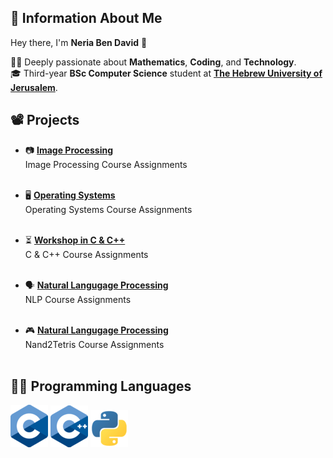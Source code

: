 ## 🙇 Information About Me 

Hey there, I'm **Neria Ben David** 👋  


👨‍🔬 Deeply passionate about **Mathematics**, **Coding**, and **Technology**.   
🎓 Third-year **BSc Computer Science** student at **[The Hebrew University of Jerusalem](https://en.huji.ac.il/)**.
##

## 📽️ Projects  
- 📷 [**Image Processing**](https://github.com/neriabd/ImageProcessing)
<br> Image Processing Course Assignments
<br><br> 

- 🖥️ [**Operating Systems**](https://github.com/neriabd/OperatingSystems)
<br>Operating Systems Course Assignments
<br><br>

- ⏳ [**Workshop in C & C++**](https://github.com/neriabd/Workshop-C-CPP)
<br>C & C++ Course Assignments
<br><br>

- 🗣️ [**Natural Langugage Processing**](https://github.com/neriabd/Natural-Language-Processing)
<br>NLP Course Assignments
<br><br>

- 🎮 [**Natural Langugage Processing**](https://github.com/neriabd/Nand2Tetris)
<br>Nand2Tetris Course Assignments
<br><br>
##
## 👨‍💻 Programming Languages
[![C Icon](logos/c.png)](https://en.wikipedia.org/wiki/C_(programming_language))
[![CPP Icon](logos/cpp.png)](https://en.wikipedia.org/wiki/C%2B%2B)
[![Python Icon](logos/python.png)](https://www.python.org)




<!--
**neriabd/neriabd** is a ✨ _special_ ✨ repository because its `README.md` (this file) appears on your GitHub profile.

Here are some ideas to get you started:

- 🔭 I’m currently working on ...
- 🌱 I’m currently learning ...
- 👯 I’m looking to collaborate on ...
- 🤔 I’m looking for help with ...
- 💬 Ask me about ...
- 📫 How to reach me: ...
- 😄 Pronouns: ...
- ⚡ Fun fact: ...
-->
